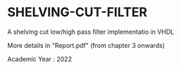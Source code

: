 # SHELVING-CUT-FILTER
A shelving cut low/high pass filter implementatio in VHDL

More details in "Report.pdf" (from chapter 3 onwards)

Academic Year : 2022
